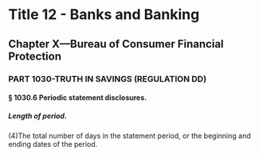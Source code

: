 
# Title 12 - Banks and Banking
## Chapter X—Bureau of Consumer Financial Protection
### PART 1030-TRUTH IN SAVINGS (REGULATION DD)
#### § 1030.6 Periodic statement disclosures.
##### Length of period.

(4)The total number of days in the statement period, or the beginning and ending dates of the period.
